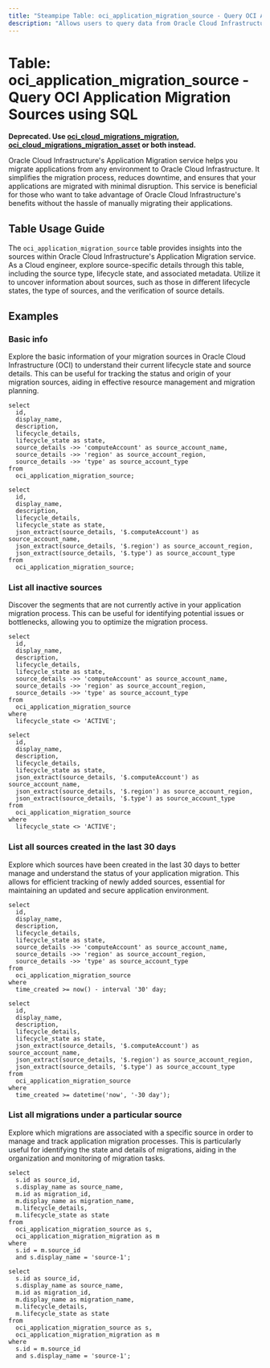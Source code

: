 ```yaml
---
title: "Steampipe Table: oci_application_migration_source - Query OCI Application Migration Sources using SQL"
description: "Allows users to query data from Oracle Cloud Infrastructure's Application Migration Sources."
---
```


# Table: oci_application_migration_source - Query OCI Application Migration Sources using SQL

**Deprecated. Use [oci_cloud_migrations_migration](https://hub.steampipe.io/plugins/turbot/oci/tables/oci_cloud_migrations_migration), [oci_cloud_migrations_migration_asset](https://hub.steampipe.io/plugins/turbot/oci/tables/oci_cloud_migrations_migration_asset) or both instead.**

Oracle Cloud Infrastructure's Application Migration service helps you migrate applications from any environment to Oracle Cloud Infrastructure. It simplifies the migration process, reduces downtime, and ensures that your applications are migrated with minimal disruption. This service is beneficial for those who want to take advantage of Oracle Cloud Infrastructure's benefits without the hassle of manually migrating their applications.

## Table Usage Guide

The `oci_application_migration_source` table provides insights into the sources within Oracle Cloud Infrastructure's Application Migration service. As a Cloud engineer, explore source-specific details through this table, including the source type, lifecycle state, and associated metadata. Utilize it to uncover information about sources, such as those in different lifecycle states, the type of sources, and the verification of source details.

## Examples

### Basic info
Explore the basic information of your migration sources in Oracle Cloud Infrastructure (OCI) to understand their current lifecycle state and source details. This can be useful for tracking the status and origin of your migration sources, aiding in effective resource management and migration planning.

```sql+postgres
select
  id,
  display_name,
  description,
  lifecycle_details,
  lifecycle_state as state,
  source_details ->> 'computeAccount' as source_account_name,
  source_details ->> 'region' as source_account_region,
  source_details ->> 'type' as source_account_type
from
  oci_application_migration_source;
```

```sql+sqlite
select
  id,
  display_name,
  description,
  lifecycle_details,
  lifecycle_state as state,
  json_extract(source_details, '$.computeAccount') as source_account_name,
  json_extract(source_details, '$.region') as source_account_region,
  json_extract(source_details, '$.type') as source_account_type
from
  oci_application_migration_source;
```

### List all inactive sources
Discover the segments that are not currently active in your application migration process. This can be useful for identifying potential issues or bottlenecks, allowing you to optimize the migration process.

```sql+postgres
select
  id,
  display_name,
  description,
  lifecycle_details,
  lifecycle_state as state,
  source_details ->> 'computeAccount' as source_account_name,
  source_details ->> 'region' as source_account_region,
  source_details ->> 'type' as source_account_type
from
  oci_application_migration_source
where
  lifecycle_state <> 'ACTIVE';
```

```sql+sqlite
select
  id,
  display_name,
  description,
  lifecycle_details,
  lifecycle_state as state,
  json_extract(source_details, '$.computeAccount') as source_account_name,
  json_extract(source_details, '$.region') as source_account_region,
  json_extract(source_details, '$.type') as source_account_type
from
  oci_application_migration_source
where
  lifecycle_state <> 'ACTIVE';
```

### List all sources created in the last 30 days
Explore which sources have been created in the last 30 days to better manage and understand the status of your application migration. This allows for efficient tracking of newly added sources, essential for maintaining an updated and secure application environment.

```sql+postgres
select
  id,
  display_name,
  description,
  lifecycle_details,
  lifecycle_state as state,
  source_details ->> 'computeAccount' as source_account_name,
  source_details ->> 'region' as source_account_region,
  source_details ->> 'type' as source_account_type
from
  oci_application_migration_source
where
  time_created >= now() - interval '30' day;
```

```sql+sqlite
select
  id,
  display_name,
  description,
  lifecycle_details,
  lifecycle_state as state,
  json_extract(source_details, '$.computeAccount') as source_account_name,
  json_extract(source_details, '$.region') as source_account_region,
  json_extract(source_details, '$.type') as source_account_type
from
  oci_application_migration_source
where
  time_created >= datetime('now', '-30 day');
```

### List all migrations under a particular source
Explore which migrations are associated with a specific source in order to manage and track application migration processes. This is particularly useful for identifying the state and details of migrations, aiding in the organization and monitoring of migration tasks.

```sql+postgres
select
  s.id as source_id,
  s.display_name as source_name,
  m.id as migration_id,
  m.display_name as migration_name,
  m.lifecycle_details,
  m.lifecycle_state as state
from
  oci_application_migration_source as s,
  oci_application_migration_migration as m
where
  s.id = m.source_id
  and s.display_name = 'source-1';
```

```sql+sqlite
select
  s.id as source_id,
  s.display_name as source_name,
  m.id as migration_id,
  m.display_name as migration_name,
  m.lifecycle_details,
  m.lifecycle_state as state
from
  oci_application_migration_source as s,
  oci_application_migration_migration as m
where
  s.id = m.source_id
  and s.display_name = 'source-1';
```